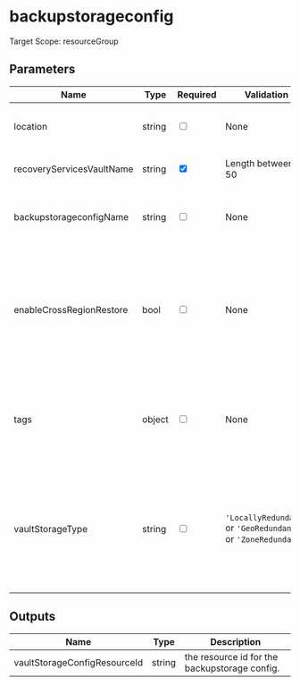 ﻿# backupstorageconfig

Target Scope: resourceGroup

## Parameters
| Name | Type | Required | Validation | Default value | Description |
| -- |  -- | -- | -- | -- | -- |
| location | string | <input type="checkbox"> | None | <pre>resourceGroup().location</pre> | Specifies the Azure location where the resource should be created. Defaults to the resourcegroup location. |
| recoveryServicesVaultName | string | <input type="checkbox" checked> | Length between 2-50 | <pre></pre> | The name of the recovery services vault. This vault should be pre-existing. |
| backupstorageconfigName | string | <input type="checkbox"> | None | <pre>'vaultstorageconfig'</pre> | The name of the backupstorage config in the recovery vault to create. This config determines properties for the storage type. |
| enableCrossRegionRestore | bool | <input type="checkbox"> | None | <pre>false</pre> | The Cross Region Restore option allows you to restore data in a secondary, Azure paired region. You can use Cross Region Restore to conduct drills when there's an audit or compliance requirement.<br>You can also use it to restore the data if there's a disaster in the primary region. |
| tags | object | <input type="checkbox"> | None | <pre>{}</pre> | The tags to apply to this resource. This is an object with key/value pairs.<br>Example:<br>{<br>&nbsp;&nbsp;&nbsp;FirstTag: myvalue<br>&nbsp;&nbsp;&nbsp;SecondTag: another value<br>} |
| vaultStorageType | string | <input type="checkbox"> | `'LocallyRedundant'` or `'GeoRedundant'` or `'ZoneRedundant'` | <pre>'LocallyRedundant'</pre> | Works if vault has not registered any backup instance yet.<br>Azure Backup automatically handles storage for the vault. You need to specify how that storage is replicated.<br>More info: https://docs.microsoft.com/en-us/azure/backup/backup-create-rs-vault |

## Outputs
| Name | Type | Description |
| -- |  -- | -- |
| vaultStorageConfigResourceId | string | the resource id for the backupstorage config. |
